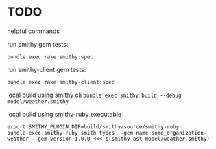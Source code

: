 # TODO

helpful commands

run smithy gem tests:
```
bundle exec rake smithy:spec
```

run smithy-client gem tests:
```
bundle exec rake smithy-client:spec
```

local build using smithy cli
`bundle exec smithy build --debug model/weather.smithy`

local build using smithy-ruby executable
```
export SMITHY_PLUGIN_DIR=build/smithy/source/smithy-ruby
bundle exec smithy-ruby smith types --gem-name some_organization-weather --gem-version 1.0.0 <<< $(smithy ast model/weather.smithy)
```
